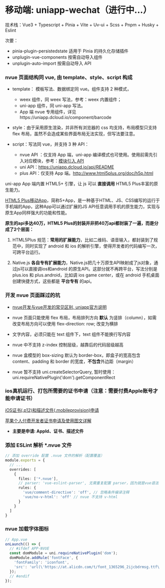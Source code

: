 # 移动端: uniapp-wechat（进行中...）

技术栈：Vue3 + Typescript + Pinia + Vite + Uv-ui + Scss + Pnpm + Husky + Eslint

次要：
- pinia-plugin-persistedstate 适用于 Pinia 的持久化存储插件
- unplugin-vue-components 按需自动导入组件
- unplugin-auto-import 按需自动导入 API

### nvue 页面结构同 vue, 由 template、style、script 构成

- template： 模板写法、数据绑定同 vue。组件支持 2 种模式，
  - weex 组件，同 weex 写法，参考：weex 内置组件；
  - uni-app 组件，同 uni-app 写法。
  - App 端 nvue 专用组件，详见https://uniapp.dcloud.io/component/barcode

- style：由于采用原生渲染，并非所有浏览器的 css 均支持，布局模型只支持 flex 布局，虽然不会造成某些界面布局无法实现，但写法要注意。

- script：写法同 vue，并支持 3 种 API：
  - nvue API ：仅支持 App 端，uni-app 编译模式也可使用。使用前需先引入对应模块，参考：[模块引入 API](https://uniapp.dcloud.net.cn/tutorial/nvue-api.html)
  - uni API：https://uniapp.dcloud.io/api/README
  - plus API：仅支持 App 端。http://www.html5plus.org/doc/h5p.html

uni-app App 端内置 HTML5+ 引擎，让 js 可以 **直接调用** HTML5 Plus丰富的原生能力。

[HTML5 Plus移动App](https://ask.dcloud.net.cn/article/89)，简称5+App，是一种基于HTML、JS、CSS编写的运行于手机端的App，这种App可以通过扩展的JS API任意调用手机的原生能力，实现与原生App同样强大的功能和性能。

**原生的api多达40万，HTML5 Plus的封装并非把40万api都封装了一遍，而是分成了2个层面：**

1. HTML5Plus 规范：**常用的扩展能力**，比如二维码、语音输入，都封装到了规范中，同时实现了 android 和 ios 的解析引擎，使得开发者的代码编写一次，可跨平台运行。

2. Native.js **各自专有扩展能力**，Native.js把几十万原生API映射成了js对象，通过js可以直接调ios和android 的原生API。这部分就不再跨平台，写法分别是 plus.ios 和 plus.android，比如调 ios game center，或在 android 手机桌面创建快捷方式，这些都是 **平台专有** 的api。


### 开发 nvue 页面踩过的坑

- [nvue开发与vue开发的常见区别, uniapp官方说明](https://uniapp.dcloud.net.cn/tutorial/nvue-outline.html#nvue%E5%BC%80%E5%8F%91%E4%B8%8Evue%E5%BC%80%E5%8F%91%E7%9A%84%E5%B8%B8%E8%A7%81%E5%8C%BA%E5%88%AB)

- nvue 页面只能使用 flex 布局，布局排列方向 **默认** 为竖排（column），如需改变布局方向可以使用 flex-direction: row; 改变为横排

- 文字内容，必须只能在 text 组件下，text 组件不能换行写内容

- nvue 中不支持 z-index 控制层级，越靠后的代码层级越高

- nvue 盒模型的 box-sizing 默认为 border-box，即盒子的宽高包含 content、padding 和 border 的宽度，**不包含**外边距（margin）

- nvue 暂不支持 uni.createSelectorQuery, 暂时使用：uni.requireNativePlugin('dom').getComponentRect


### ios真机运行、打包所需要的证书申请（**注意：需要付费Apple账号才能申请证书**）
[iOS证书(.p12)和描述文件(.mobileprovision)申请](https://ask.dcloud.net.cn/article/152)

[苹果个人付费开发者证书申请及使用图文详解](https://cloud.tencent.com/developer/article/1863935)

- **主要是申请: AppId、证书、描述文件**

### 添加 ESLint 解析 *.nvue 文件

``` ts
// 添加 override 配置 .nvue 文件的解析（配置覆盖）
module.exports = {
  // ...
  overrides: [
    {
      files: ['*.nvue'],
      // parser: 'vue-eslint-parser', 无需重复配置 parser，因为就是vue语法
      rules: {
        'vue/comment-directive': 'off', // 忽略条件编译注释
        'vue/no-v-html': 'off' // nvue 不支持 v-html
      }
    }
  ]
}
```

### nvue 加载字体图标

``` ts
// App.vue
onLaunch(() => {
  // #ifdef APP-NVUE 
  const domModule = uni.requireNativePlugin('dom');
  domModule.addRule('fontFace', {
    'fontFamily': 'iconfont',
    'src': 'url(\'https://at.alicdn.com/t/font_1365296_2ijcbdrmsg.ttf\')'
  });
  // #endif
});
```
